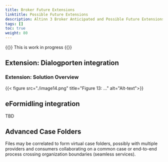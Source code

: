 ```yaml
---
title: Broker Future Extensions 
linktitle: Possible Future Extensions 
description: Altinn 3 Broker Anticipated and Possible Future Extensions 
tags: []
toc: true
weight: 80
---
```


{{<notice warning>}} <!-- info -->
This is work in progress
{{</notice>}}

## Extension: Dialogporten integration

### Extension: Solution Overview

{{< figure src="./image14.png" title="Figure 13: ..." alt="Alt-text">}}

## eFormidling integration

TBD


## Advanced Case Folders 

Files may be correlated to form virtual case folders, possibly with multiple
providers and consumers collaborating on a common case or end-to-end
process crossing organization boundaries (seamless services).
